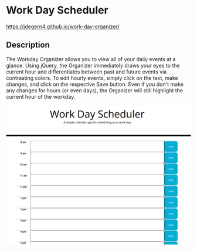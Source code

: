 # Work Day Scheduler

https://jdegern4.github.io/work-day-organizer/

## Description
The Workday Organizer allows you to view all of your daily events at a glance. Using jQuery, the Organizer immediately draws your eyes to the current hour and differentiates between past and future events via contrasting colors. To edit hourly events, simply click on the text, make changes, and click on the respective Save button. Even if you don't make any changes for hours (or even days), the Organizer will still highlight the current hour of the workday.


![](./wdo-screenshot.png)